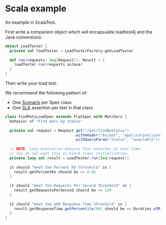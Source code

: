 # Scala example

An example in ScalaTest.

First write a companion object which will encapsulate loadtest4j and the Java conversions:

```scala
object LoadTester {
  private val loadTester = LoadTesterFactory.getLoadTester
  
  def run(requests: Seq[Request]): Result = {
    loadTester.run(requests.asJava)
  }
}
```

Then write your load test.

We recommend the following pattern of:

- One [Scenario](concepts/scenario.md) per Spec class
- One [SLA](concepts/sla.md) assertion per test in that class

```scala
class FindPetsLoadSpec extends FlatSpec with Matchers {
  behavior of "Find pets by status"
  
  private val request = Request.get("/pet/findByStatus")
                               .withHeader("Accept", "application/json")
                               .withQueryParam("status", "available"))
  
  // NOTE: Lazy evaluation ensures this executes at test time.
  // You do not want this to block class initialization.
  private lazy val result = LoadTester.run(Seq(request))        
  
  it should "meet the Percent KO threshold" in {
    result.getPercentKo should be <= 0.01
  }
  
  it should "meet the Requests Per Second threshold" in {
    result.getRequestsPerSecond should be >= 150
  }
  
  it should "meet the p90 Response Time threshold" in {
    result.getResponseTime.getPercentile(90) should be <= Duration.ofMillis(500)
  }
}
```
